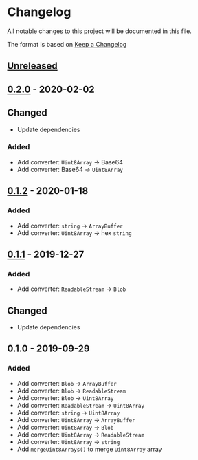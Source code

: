 # Changelog
All notable changes to this project will be documented in this file.

The format is based on [Keep a Changelog](http://keepachangelog.com/en/1.0.0/)

## [Unreleased]

## [0.2.0] - 2020-02-02
## Changed
- Update dependencies

### Added
- Add converter: `Uint8Array` → Base64
- Add converter: Base64 → `Uint8Array`

## [0.1.2] - 2020-01-18
### Added
- Add converter: `string` → `ArrayBuffer`
- Add converter: `Uint8Array` → hex `string`

## [0.1.1] - 2019-12-27
### Added
- Add converter: `ReadableStream` → `Blob`

## Changed
- Update dependencies

## 0.1.0 - 2019-09-29
### Added
- Add converter: `Blob` → `ArrayBuffer`
- Add converter: `Blob` → `ReadableStream`
- Add converter: `Blob` → `Uint8Array`
- Add converter: `ReadableStream` → `Uint8Array`
- Add converter: `string` → `Uint8Array`
- Add converter: `Uint8Array` → `ArrayBuffer`
- Add converter: `Uint8Array` → `Blob`
- Add converter: `Uint8Array` → `ReadableStream`
- Add converter: `Uint8Array` → `string`
- Add `mergeUint8Arrays()` to merge `Uint8Array` array

[Unreleased]: https://github.com/nwtgck/binconv-npm/compare/v0.2.0...HEAD
[0.2.0]: https://github.com/nwtgck/binconv-npm/compare/v0.1.2...v0.2.0
[0.1.2]: https://github.com/nwtgck/binconv-npm/compare/v0.1.1...v0.1.2
[0.1.1]: https://github.com/nwtgck/binconv-npm/compare/v0.1.0...v0.1.1
